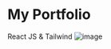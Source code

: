 # My Portfolio 
React JS & Tailwind
![image](https://github.com/user-attachments/assets/2cf1517a-65f9-4872-8f47-d7599c68e6df)
